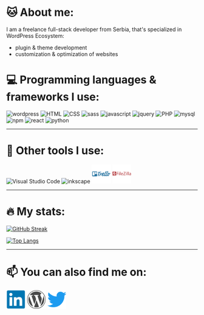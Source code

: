 # :cat: About me:

I am a freelance full-stack developer from Serbia, that's specialized in WordPress Ecosystem:
- plugin & theme development
- customization & optimization of websites

# :computer: Programming languages & frameworks I use:

<p>
<img src="https://cdn.simpleicons.org/wordpress" title="wordpress" alt="wordpress" width="50" height="50"/>
<img src="https://cdn.simpleicons.org/html5" title="HTML" alt="HTML" width="50" height="50"/>
<img src="https://cdn.simpleicons.org/css3" title="CSS" alt="CSS" width="50" height="50"/>
<img src="https://cdn.simpleicons.org/sass" title="sass" alt="sass" width="50" height="50"/>
<img src="https://cdn.simpleicons.org/javascript" title="javascript" alt="javascript" width="50" height="50"/>
<img src="https://cdn.simpleicons.org/jquery" title="jquery" alt="jquery" width="50" height="50"/>
<img src="https://cdn.simpleicons.org/php" title="PHP" alt="PHP" width="50" height="50"/>
<img src="https://cdn.simpleicons.org/mysql" title="mysql" alt="mysql" width="50" height="50"/>
<img src="https://cdn.simpleicons.org/npm" title="npm" alt="npm" width="50" height="50"/>
<img src="https://cdn.simpleicons.org/react" title="react" alt="react" width="50" height="50"/>
<img src="https://cdn.simpleicons.org/python" title="python" alt="python" width="50" height="50"/>
</p>

--- 

# :wrench: Other tools I use:

<p>
<img src="https://cdn.simpleicons.org/visualstudiocode" title="Visual Studio Code" alt="Visual Studio Code" width="50" height="50"/>
<img src="https://cdn.simpleicons.org/inkscape" title="inkscape" alt="inkscape" width="50" height="50"/>
<img src="https://github.com/devicons/devicon/blob/master/icons/trello/trello-plain-wordmark.svg" title="trello" alt="trello" width="50" height="50"/>
<img src="https://github.com/devicons/devicon/blob/master/icons/filezilla/filezilla-plain-wordmark.svg" title="FileZilla" alt="FileZilla" width="50" height="50"/>
</p>

---

# :fire: My stats:
[![GitHub Streak](http://github-readme-streak-stats.herokuapp.com?user=Imoptimal&theme=highcontrast&background=000000)](https://git.io/streak-stats)

[![Top Langs](https://github-readme-stats.vercel.app/api/top-langs/?username=Imoptimal&layout=compact&theme=vision-friendly-dark)](https://github.com/anuraghazra/github-readme-stats)

---

# :mailbox: You can also find me on:
<p>
<a target="_blank" href="https://www.linkedin.com/in/ivan-maljukanovic/"><img src="https://github.com/devicons/devicon/blob/master/icons/linkedin/linkedin-original.svg" title="LinkedIn" alt="LinkedIn" width="50" height="50"/></a>
<a target="_blank" href="https://profiles.wordpress.org/imoptimal/"><img src="https://github.com/devicons/devicon/blob/master/icons/wordpress/wordpress-plain.svg" title="wordpress.org" alt="wordpress.org" width="50" height="50"/></a>
<a target="_blank" href="https://twitter.com/imoptimal/"><img src="https://github.com/devicons/devicon/blob/master/icons/twitter/twitter-original.svg" title="Twitter" alt="Twitter" width="50" height="50"/></a>
</p>
